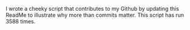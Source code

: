 I wrote a cheeky script that contributes to my Github by updating this ReadMe to illustrate why more than commits matter. This script has run 3588 times.